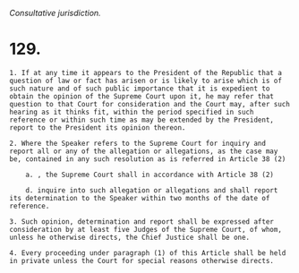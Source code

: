 *Consultative jurisdiction.*

# 129.

    1. If at any time it appears to the President of the Republic that a question of law or fact has arisen or is likely to arise which is of such nature and of such public importance that it is expedient to obtain the opinion of the Supreme Court upon it, he may refer that question to that Court for consideration and the Court may, after such hearing as it thinks fit, within the period specified in such reference or within such time as may be extended by the President, report to the President its opinion thereon.

    2. Where the Speaker refers to the Supreme Court for inquiry and report all or any of the allegation or allegations, as the case may be, contained in any such resolution as is referred in Article 38 (2)

        a. , the Supreme Court shall in accordance with Article 38 (2)

        d. inquire into such allegation or allegations and shall report its determination to the Speaker within two months of the date of reference.

    3. Such opinion, determination and report shall be expressed after consideration by at least five Judges of the Supreme Court, of whom, unless he otherwise directs, the Chief Justice shall be one.

    4. Every proceeding under paragraph (1) of this Article shall be held in private unless the Court for special reasons otherwise directs.